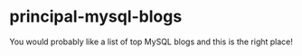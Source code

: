 # principal-mysql-blogs
You would probably like a list of top MySQL blogs and this is the right place!
